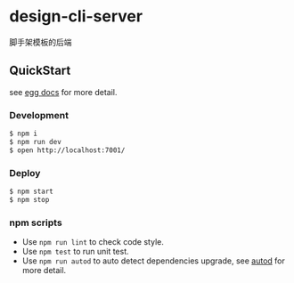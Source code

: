 # design-cli-server

脚手架模板的后端

## QuickStart

<!-- add docs here for user -->

see [egg docs][egg] for more detail.

### Development

```bash
$ npm i
$ npm run dev
$ open http://localhost:7001/
```

### Deploy

```bash
$ npm start
$ npm stop
```

### npm scripts

- Use `npm run lint` to check code style.
- Use `npm test` to run unit test.
- Use `npm run autod` to auto detect dependencies upgrade, see [autod](https://www.npmjs.com/package/autod) for more detail.


[egg]: https://eggjs.org